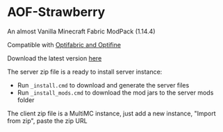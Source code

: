 # AOF-Strawberry

An almost Vanilla Minecraft Fabric ModPack (1.14.4)

Compatible with [Optifabric and Optifine](https://github.com/modmuss50/OptiFabric)

Download the latest version [here](https://github.com/AllOfFabric/AOF-Strawberry/releases/latest)

The server zip file is a ready to install server instance:

- Run `_install.cmd` to download and generate the server files
- Run `_install_mods.cmd` to download the mod jars to the server mods folder

The client zip file is a MultiMC instance, just add a new instance, "Import from zip", paste the zip URL
